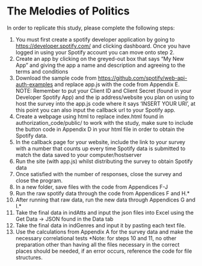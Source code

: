 # The Melodies of Politics
In order to replicate this study, please complete the following steps:
1.	You must first create a spotify developer application by going to https://developer.spotify.com/ and clicking dashboard. Once you have logged in using your Spotify account you can move onto step 2.
2.	Create an app by clicking on the greyed-out box that says “My New App” and giving the app a name and description and agreeing to the terms and conditions
3.	Download the sample code from https://github.com/spotify/web-api-auth-examples and replace app.js with the code from Appendix E. NOTE: Remember to put your Client ID and Client Secret (found in your Developer Spotify App) and the ip address/website you plan on using to host the survey into the app.js code where it says ‘INSERT YOUR URI’, at this point you can also input the callback url to your Spotify app.
4.	Create a webpage using html to replace index.html found in authorization_code/public/ to work with the study, make sure to include the button code in Appendix D in your html file in order to obtain the Spotify data.
5.	In the callback page for your website, include the link to your survey with a number that counts up every time Spotify data is submitted to match the data saved to your computer/hostserver
6.	Run the site (with app.js) whilst distributing the survey to obtain Spotify data
7.	Once satisfied with the number of responses, close the survey and close the program.
8.	In a new folder, save files with the code from Appendices F-J
9.	Run the raw spotify data through the code from Appendices F and H.*
10.	After running that raw data, run the new data through Appendices G and I.*
11.	Take the final data in indAtts and input the json files into Excel using the Get Data -> JSON found in the Data tab
12.	Take the final data in indGenres and input it by pasting each text file.
13.	Use the calculations from Appendix A for the survey data and make the necessary correlational tests
*Note: for steps 10 and 11, no other preparation other than having all the files necessary in the correct places should be needed, if an error occurs, reference the code for file structures.
